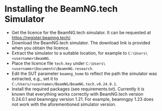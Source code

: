# Installing the BeamNG.tech Simulator
* Get the licence for the BeamNG.tech simulator. It can be requested at <https://register.beamng.tech/>.
* Download the BeamNG.tech simulator. The download link is provided when you obtain the licence.
* Extract the simulator to a suitable location, for example to `C:\Users\<username>\BeamNG`.
* Place the licence file `tech.key` under `C:\Users\<username>\Documents\BeamnNG.research`.
* Edit the SUT parameter `beamng_home` to reflect the path the simulator was extracted, e.g., set it to `C:/Users/<username>/BeamNG/BeamNG.tech.v0.24.0.1`.
* Install the required packages (see requirements.txt). Currently it is known that everything works correctly with BeamNG.tech version 0.24.0.1 and beamngpy version 1.21. For example, beamngpy 1.23 does not work with the aforementioned simulator version.

